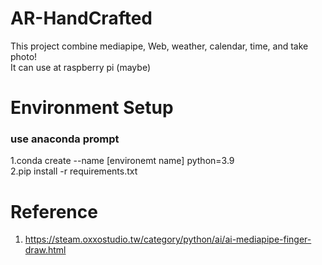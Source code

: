# AR-HandCrafted  
This project combine mediapipe, Web, weather, calendar, time, and take photo!  
It can use at raspberry pi (maybe)  
# Environment Setup
  ### use anaconda prompt
  1.conda create --name [environemt name] python=3.9  
  2.pip install -r requirements.txt  
# Reference  
1. https://steam.oxxostudio.tw/category/python/ai/ai-mediapipe-finger-draw.html  
